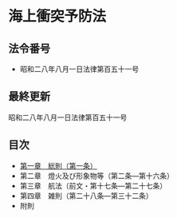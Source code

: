 # 海上衝突予防法

## 法令番号

- 昭和二八年八月一日法律第百五十一号

## 最終更新

昭和二八年八月一日法律第百五十一号

## 目次

- [第一章　総則（第一条）](/chapter1.md#第一章総則)
- 第二章　燈火及び形象物等（第二条―第十六条）
- 第三章　航法（前文・第十七条―第二十七条）
- 第四章　雑則（第二十八条―第三十二条）
- 附則
